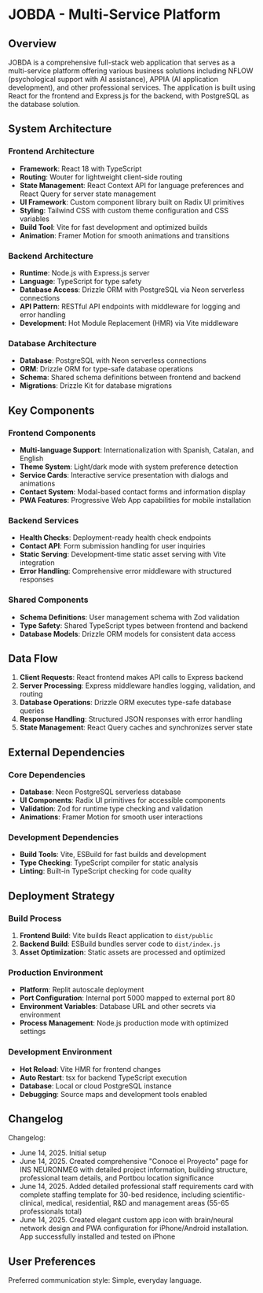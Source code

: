 # JOBDA - Multi-Service Platform

## Overview

JOBDA is a comprehensive full-stack web application that serves as a multi-service platform offering various business solutions including NFLOW (psychological support with AI assistance), APPIA (AI application development), and other professional services. The application is built using React for the frontend and Express.js for the backend, with PostgreSQL as the database solution.

## System Architecture

### Frontend Architecture
- **Framework**: React 18 with TypeScript
- **Routing**: Wouter for lightweight client-side routing
- **State Management**: React Context API for language preferences and React Query for server state management
- **UI Framework**: Custom component library built on Radix UI primitives
- **Styling**: Tailwind CSS with custom theme configuration and CSS variables
- **Build Tool**: Vite for fast development and optimized builds
- **Animation**: Framer Motion for smooth animations and transitions

### Backend Architecture
- **Runtime**: Node.js with Express.js server
- **Language**: TypeScript for type safety
- **Database Access**: Drizzle ORM with PostgreSQL via Neon serverless connections
- **API Pattern**: RESTful API endpoints with middleware for logging and error handling
- **Development**: Hot Module Replacement (HMR) via Vite middleware

### Database Architecture
- **Database**: PostgreSQL with Neon serverless connections
- **ORM**: Drizzle ORM for type-safe database operations
- **Schema**: Shared schema definitions between frontend and backend
- **Migrations**: Drizzle Kit for database migrations

## Key Components

### Frontend Components
- **Multi-language Support**: Internationalization with Spanish, Catalan, and English
- **Theme System**: Light/dark mode with system preference detection
- **Service Cards**: Interactive service presentation with dialogs and animations
- **Contact System**: Modal-based contact forms and information display
- **PWA Features**: Progressive Web App capabilities for mobile installation

### Backend Services
- **Health Checks**: Deployment-ready health check endpoints
- **Contact API**: Form submission handling for user inquiries
- **Static Serving**: Development-time static asset serving with Vite integration
- **Error Handling**: Comprehensive error middleware with structured responses

### Shared Components
- **Schema Definitions**: User management schema with Zod validation
- **Type Safety**: Shared TypeScript types between frontend and backend
- **Database Models**: Drizzle ORM models for consistent data access

## Data Flow

1. **Client Requests**: React frontend makes API calls to Express backend
2. **Server Processing**: Express middleware handles logging, validation, and routing
3. **Database Operations**: Drizzle ORM executes type-safe database queries
4. **Response Handling**: Structured JSON responses with error handling
5. **State Management**: React Query caches and synchronizes server state

## External Dependencies

### Core Dependencies
- **Database**: Neon PostgreSQL serverless database
- **UI Components**: Radix UI primitives for accessible components
- **Validation**: Zod for runtime type checking and validation
- **Animations**: Framer Motion for smooth user interactions

### Development Dependencies
- **Build Tools**: Vite, ESBuild for fast builds and development
- **Type Checking**: TypeScript compiler for static analysis
- **Linting**: Built-in TypeScript checking for code quality

## Deployment Strategy

### Build Process
1. **Frontend Build**: Vite builds React application to `dist/public`
2. **Backend Build**: ESBuild bundles server code to `dist/index.js`
3. **Asset Optimization**: Static assets are processed and optimized

### Production Environment
- **Platform**: Replit autoscale deployment
- **Port Configuration**: Internal port 5000 mapped to external port 80
- **Environment Variables**: Database URL and other secrets via environment
- **Process Management**: Node.js production mode with optimized settings

### Development Environment
- **Hot Reload**: Vite HMR for frontend changes
- **Auto Restart**: tsx for backend TypeScript execution
- **Database**: Local or cloud PostgreSQL instance
- **Debugging**: Source maps and development tools enabled

## Changelog

Changelog:
- June 14, 2025. Initial setup
- June 14, 2025. Created comprehensive "Conoce el Proyecto" page for INS NEURONMEG with detailed project information, building structure, professional team details, and Portbou location significance
- June 14, 2025. Added detailed professional staff requirements card with complete staffing template for 30-bed residence, including scientific-clinical, medical, residential, R&D and management areas (55-65 professionals total)
- June 14, 2025. Created elegant custom app icon with brain/neural network design and PWA configuration for iPhone/Android installation. App successfully installed and tested on iPhone

## User Preferences

Preferred communication style: Simple, everyday language.